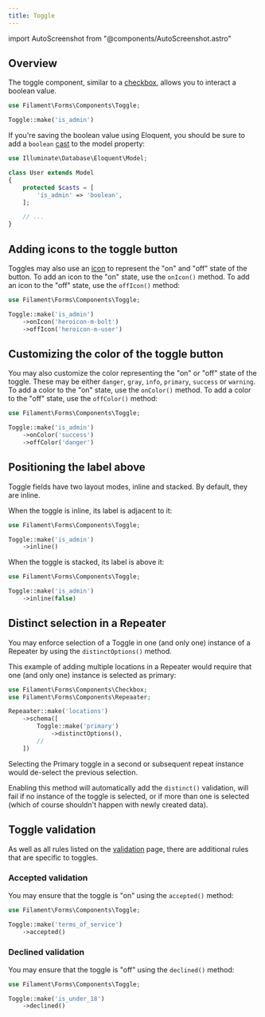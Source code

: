 ```yaml
---
title: Toggle
---
```

import AutoScreenshot from "@components/AutoScreenshot.astro"

## Overview

The toggle component, similar to a [checkbox](checkbox), allows you to interact a boolean value.

```php
use Filament\Forms\Components\Toggle;

Toggle::make('is_admin')
```

<AutoScreenshot name="forms/fields/toggle/simple" alt="Toggle" version="3.x" />

If you're saving the boolean value using Eloquent, you should be sure to add a `boolean` [cast](https://laravel.com/docs/eloquent-mutators#attribute-casting) to the model property:

```php
use Illuminate\Database\Eloquent\Model;

class User extends Model
{
    protected $casts = [
        'is_admin' => 'boolean',
    ];

    // ...
}
```

## Adding icons to the toggle button

Toggles may also use an [icon](https://blade-ui-kit.com/blade-icons?set=1#search) to represent the "on" and "off" state of the button. To add an icon to the "on" state, use the `onIcon()` method. To add an icon to the "off" state, use the `offIcon()` method:

```php
use Filament\Forms\Components\Toggle;

Toggle::make('is_admin')
    ->onIcon('heroicon-m-bolt')
    ->offIcon('heroicon-m-user')
```

<AutoScreenshot name="forms/fields/toggle/icons" alt="Toggle icons" version="3.x" />

## Customizing the color of the toggle button

You may also customize the color representing the "on" or "off" state of the toggle. These may be either `danger`, `gray`, `info`, `primary`, `success` or `warning`. To add a color to the "on" state, use the `onColor()` method. To add a color to the "off" state, use the `offColor()` method:

```php
use Filament\Forms\Components\Toggle;

Toggle::make('is_admin')
    ->onColor('success')
    ->offColor('danger')
```

<AutoScreenshot name="forms/fields/toggle/off-color" alt="Toggle off color" version="3.x" />

<AutoScreenshot name="forms/fields/toggle/on-color" alt="Toggle on color" version="3.x" />

## Positioning the label above

Toggle fields have two layout modes, inline and stacked. By default, they are inline.

When the toggle is inline, its label is adjacent to it:

```php
use Filament\Forms\Components\Toggle;

Toggle::make('is_admin')
    ->inline()
```

<AutoScreenshot name="forms/fields/toggle/inline" alt="Toggle with its label inline" version="3.x" />

When the toggle is stacked, its label is above it:

```php
use Filament\Forms\Components\Toggle;

Toggle::make('is_admin')
    ->inline(false)
```

<AutoScreenshot name="forms/fields/toggle/not-inline" alt="Toggle with its label above" version="3.x" />

## Distinct selection in a Repeater

You may enforce selection of a Toggle in one (and only one) instance of a Repeater by using the `distinctOptions()` method.

This example of adding multiple locations in a Repeater would require that one (and only one) instance is selected as primary:

```php
use Filament\Forms\Components\Checkbox;
use Filament\Forms\Components\Repeaater;

Repeaater::make('locations')
    ->schema([  
        Toggle::make('primary')
            ->distinctOptions(),
        //
    ])
```

Selecting the Primary toggle in a second or subsequent repeat instance would de-select the previous selection.

Enabling this method will automatically add the `distinct()` validation, will fail if no instance of the toggle is selected, or if more than one is selected (which of course shouldn't happen with newly created data).

## Toggle validation

As well as all rules listed on the [validation](../validation) page, there are additional rules that are specific to toggles.

### Accepted validation

You may ensure that the toggle is "on" using the `accepted()` method:

```php
use Filament\Forms\Components\Toggle;

Toggle::make('terms_of_service')
    ->accepted()
```

### Declined validation

You may ensure that the toggle is "off" using the `declined()` method:

```php
use Filament\Forms\Components\Toggle;

Toggle::make('is_under_18')
    ->declined()
```
